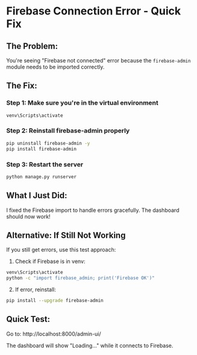# Firebase Connection Error - Quick Fix

## The Problem:
You're seeing "Firebase not connected" error because the `firebase-admin` module needs to be imported correctly.

## The Fix:

### Step 1: Make sure you're in the virtual environment
```bash
venv\Scripts\activate
```

### Step 2: Reinstall firebase-admin properly
```bash
pip uninstall firebase-admin -y
pip install firebase-admin
```

### Step 3: Restart the server
```bash
python manage.py runserver
```

## What I Just Did:
I fixed the Firebase import to handle errors gracefully. The dashboard should now work!

## Alternative: If Still Not Working

If you still get errors, use this test approach:

1. Check if Firebase is in venv:
```bash
venv\Scripts\activate
python -c "import firebase_admin; print('Firebase OK')"
```

2. If error, reinstall:
```bash
pip install --upgrade firebase-admin
```

## Quick Test:
Go to: http://localhost:8000/admin-ui/

The dashboard will show "Loading..." while it connects to Firebase.

